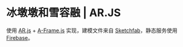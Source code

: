 # 冰墩墩和雪容融 | AR.JS

使用 [AR.js](https://ar-js-org.github.io/AR.js-Docs/) + [A-Frame.js](https://aframe.io/) 实现，建模文件来自 [Sketchfab](https://sketchfab.com/3d-models/069d276a8b334a32b4993ec5dd2e278b)，静态服务使用 [Firebase](https://firebase.google.com/)。
